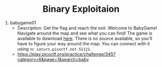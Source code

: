 <h1 align="center">Binary Exploitaion</h1>

1. babygame01
    - Description: Get the flag and reach the exit. Welcome to BabyGame! Navigate around the map and see what you can find! The game is available to download [here](). There is no source available, so you'll have to figure your way around the map. You can connect with it using `nc saturn.picoctf.net 51121`.
    - https://play.picoctf.org/practice/challenge/345?category=6&page=1&search=baby